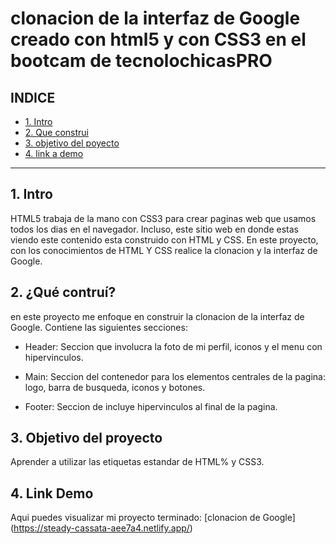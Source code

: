 # clonacion de la interfaz de Google creado con html5 y con CSS3 en el bootcam de tecnolochicasPRO


## **INDICE**

* [1. Intro](https://github.com/LeilaniSerna/clonaciondegoogle/blob/main/README.md#1-intro)
* [2. Que construi](https://github.com/LeilaniSerna/clonaciondegoogle/blob/main/README.md#2-qu%C3%A9-contru%C3%AD)
* [3. objetivo del poyecto](https://github.com/LeilaniSerna/clonaciondegoogle/blob/main/README.md#3-objetivo-del-proyecto)
* [4. link a demo](https://github.com/LeilaniSerna/clonaciondegoogle/blob/main/README.md#4-link-demo)


***

## 1. Intro
HTML5 trabaja de la mano con CSS3 para crear paginas web que usamos todos los dias en el navegador. Incluso, este sitio web en donde estas viendo este contenido esta construido con HTML y CSS. En este proyecto, con los conocimientos de HTML Y CSS realice la clonacion y la interfaz de Google.

## 2. ¿Qué contruí?
en este proyecto me enfoque en construir la clonacion de la interfaz de Google.
Contiene las siguientes secciones:

* Header: Seccion que involucra la foto de mi perfil, iconos y el menu con hipervinculos.

* Main: Seccion del contenedor para los elementos centrales de la pagina: logo, barra de busqueda, iconos y botones.

* Footer: Seccion de incluye hipervinculos al final de la pagina.

## 3. Objetivo del proyecto
Aprender a utilizar las etiquetas estandar de HTML% y CSS3.

## 4. Link Demo
Aqui puedes visualizar mi proyecto terminado: [clonacion de Google] (https://steady-cassata-aee7a4.netlify.app/)
